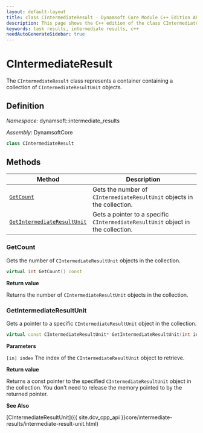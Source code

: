 ```yaml
---
layout: default-layout
title: class CIntermediateResult - Dynamsoft Core Module C++ Edition API Reference
description: This page shows the C++ edition of the class CIntermediateResult in Dynamsoft Core Module.
keywords: task results, intermediate results, c++
needAutoGenerateSidebar: true
---
```


# CIntermediateResult

The `CIntermediateResult` class represents a container containing a collection of `CIntermediateResultUnit` objects.

## Definition

*Namespace:* dynamsoft::intermediate_results

*Assembly:* DynamsoftCore

```cpp
class CIntermediateResult
```

## Methods

| Method | Description |
|--------|-------------|
| [`GetCount`](#getcount) | Gets the number of `CIntermediateResultUnit` objects in the collection. |
| [`GetIntermediateResultUnit`](#getintermediateresultunit) | Gets a pointer to a specific `CIntermediateResultUnit` object in the collection. |

### GetCount

Gets the number of `CIntermediateResultUnit` objects in the collection.

```cpp
virtual int GetCount() const
```

**Return value**

Returns the number of `CIntermediateResultUnit` objects in the collection.

### GetIntermediateResultUnit

Gets a pointer to a specific `CIntermediateResultUnit` object in the collection.

```cpp
virtual const CIntermediateResultUnit* GetIntermediateResultUnit(int index) const
```

**Parameters**

`[in] index` The index of the `CIntermediateResultUnit` object to retrieve.

**Return value**

Returns a const pointer to the specified `CIntermediateResultUnit` object in the collection. You don't need to release the memory pointed to by the returned pointer.

**See Also**

[CIntermediateResultUnit]({{ site.dcv_cpp_api }}core/intermediate-results/intermediate-result-unit.html)

